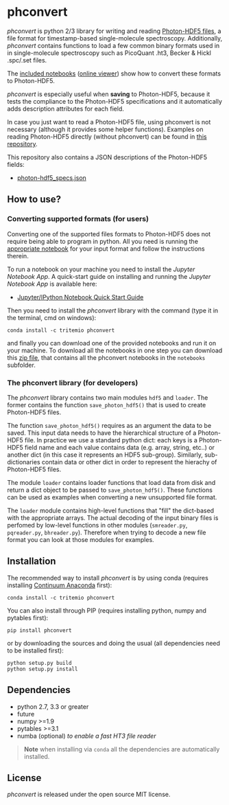# phconvert

*phconvert* is python 2/3 library for writing and reading
[Photon-HDF5 files](http://photon-hdf5.readthedocs.org/),
a file format for timestamp-based single-molecule spectroscopy.
Additionally, *phconvert* contains functions to load a few common binary formats
used in in single-molecule spectroscopy such as PicoQuant .ht3,
Becker & Hickl .spc/.set files.

The [included notebooks](https://github.com/Photon-HDF5/phconvert/tree/master/notebooks) 
([online viewer](http://nbviewer.ipython.org/github/Photon-HDF5/phconvert/tree/master/notebooks/)) 
show how to convert these formats to Photon-HDF5.

*phconvert* is especially useful when **saving** to Photon-HDF5, because
it tests the compliance to the Photon-HDF5 specifications
and it automatically adds description attributes for each field.

In case you just want to read a Photon-HDF5 file, using phconvert is not
necessary (although it provides some helper functions).
Examples on reading Photon-HDF5 directly (without phconvert)
can be found in [this repository](https://github.com/Photon-HDF5/photon_hdf5_reading_examples).

This repository also contains a JSON descriptions of the Photon-HDF5 fields:

- [photon-hdf5_specs.json](https://github.com/Photon-HDF5/phconvert/blob/master/phconvert/specs/photon-hdf5_specs.json)

## How to use?

### Converting supported formats (for users)

Converting one of the supported files formats to Photon-HDF5 does not require being able to program in python. 
All you need is running the [appropriate notebook](https://github.com/Photon-HDF5/phconvert/tree/master/notebooks) 
for your input format and follow the instructions therein.

To run a notebook on your machine you need to install the *Jupyter Notebook App*. 
A quick-start guide on installing and running the *Jupyter Notebook App* is available here:

- [Jupyter/IPython Notebook Quick Start Guide](http://jupyter-notebook-beginner-guide.readthedocs.org/)

Then you need to install the *phconvert* library with the command (type it in the terminal, cmd on windows):

    conda install -c tritemio phconvert
    
and finally you can download one of the provided notebooks and run it on your machine.
To download all the notebooks in one step you can download this 
[zip file](https://github.com/Photon-HDF5/phconvert/archive/master.zip), 
that contains all the phconvert notebooks in the `notebooks` subfolder.

### The phconvert library (for developers)

The *phconvert* library contains two main modules `hdf5` and `loader`. The former contains 
the function `save_photon_hdf5()` that is used to create Photon-HDF5 files.

The function `save_photon_hdf5()` requires as an argument the data to be saved.
This input data needs to have the hierarchical structure of a Photon-HDF5 file. 
In practice we use a standard python dict: each keys is a Photon-HDF5 field name and
each value contains data (e.g. array, string, etc..) or another dict 
(in this case it represents an HDF5 sub-group). Similarly, sub-dictionaries 
contain data or other dict in order to represent the hierachy of Photon-HDF5 files.

The module `loader` contains loader functions that load data from disk and return a dict
object to be passed to `save_photon_hdf5()`. These functions can be used as examples
when converting a new unsupported file format.

The `loader` module contains high-level functions that "fill" the dict-based
with the appropriate arrays. The actual decoding of the input binary files is perfomed
by low-level functions in other modules (`smreader.py`, `pqreader.py`, `bhreader.py`).
Therefore when trying to decode a new file format you can look at those modules
for examples.

## Installation

The recommended way to install *phconvert* is by using conda (requires installing [Continuum Anaconda](https://store.continuum.io/cshop/anaconda/) first):

    conda install -c tritemio phconvert

You can also install through PIP (requires installing python, numpy and pytables first):

    pip install phconvert

or by downloading the sources and doing the usual (all dependencies need to be installed first):

    python setup.py build
    python setup.py install

## Dependencies

- python 2.7, 3.3 or greater
- future
- numpy >=1.9
- pytables >=3.1
- numba (optional) *to enable a fast HT3 file reader*

> **Note**
> when installing via `conda` all the dependencies are automatically installed.


## License

*phconvert* is released under the open source MIT license.

